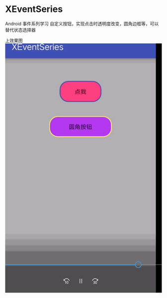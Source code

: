 # XEventSeries
Android 事件系列学习
自定义按钮，实现点击时透明度改变，圆角边框等，可以替代状态选择器

上效果图 ![](https://github.com/GentleLi/XEventSeries/blob/master/demon_one.gif)
